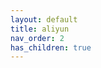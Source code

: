 ```yaml
---
layout: default
title: aliyun
nav_order: 2
has_children: true
---
```

<!--stackedit_data:
eyJoaXN0b3J5IjpbMTA0NTEzMDM4OV19
-->